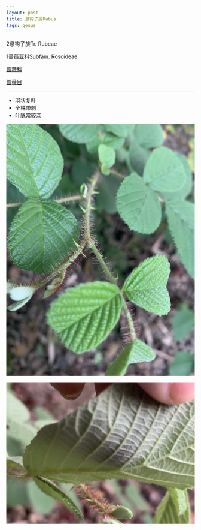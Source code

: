 ```yaml
---
layout: post
title: 悬钩子属Rubus
tags: genus    
---
```


2悬钩子族Tr. Rubeae

1蔷薇亚科Subfam. Rosoideae

[蔷薇科](https://ganlu1994.github.io/2000/11/190蔷薇科Rosaceae/)

[蔷薇目](https://ganlu1994.github.io/2000/01/34蔷薇目Rosales/)

---

* 羽状复叶
* 全株带刺
* 叶脉常较深

![](/images/post/2020-09-03/2020-09-03-185419_IMG_9730.jpeg)

![](/images/post/2020-09-03/2020-09-03-185502_IMG_9734.jpeg)